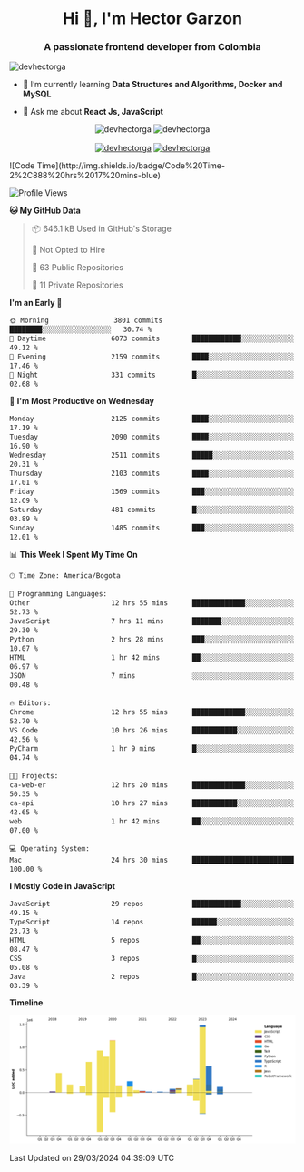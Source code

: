<h1 align="center">Hi 👋, I'm Hector Garzon</h1>
<h3 align="center">A passionate frontend developer from Colombia</h3>

<p align="left"> <img src="https://komarev.com/ghpvc/?username=devhectorga" alt="devhectorga" /> </p>

- 🌱 I’m currently learning **Data Structures and Algorithms, Docker and MySQL**

- 💬 Ask me about **React Js, JavaScript**

<p align="center"> <img src="https://github-readme-stats.vercel.app/api?username=devhectorga&count_private=true&show_icons=true" alt="devhectorga" /> <img src="https://github-readme-stats.vercel.app/api/top-langs/?username=devhectorga&layout=compact" alt="devhectorga" /></p>

<p align="center">
<a href="https://twitter.com/devhectorga" target="blank"><img align="center" src="https://cdn.jsdelivr.net/npm/simple-icons@3.0.1/icons/twitter.svg" alt="devhectorga" height="20" width="20" /></a>
<a href="https://linkedin.com/in/devhectorga" target="blank"><img align="center" src="https://cdn.jsdelivr.net/npm/simple-icons@3.0.1/icons/linkedin.svg" alt="devhectorga" height="20" width="20" /></a>
</p>
<!--START_SECTION:waka-->
![Code Time](http://img.shields.io/badge/Code%20Time-2%2C888%20hrs%2017%20mins-blue)

![Profile Views](http://img.shields.io/badge/Profile%20Views-0-blue)

**🐱 My GitHub Data** 

> 📦 646.1 kB Used in GitHub's Storage 
 > 
> 🚫 Not Opted to Hire
 > 
> 📜 63 Public Repositories 
 > 
> 🔑 11 Private Repositories 
 > 
**I'm an Early 🐤** 

```text
🌞 Morning                3801 commits        ████████░░░░░░░░░░░░░░░░░   30.74 % 
🌆 Daytime                6073 commits        ████████████░░░░░░░░░░░░░   49.12 % 
🌃 Evening                2159 commits        ████░░░░░░░░░░░░░░░░░░░░░   17.46 % 
🌙 Night                  331 commits         █░░░░░░░░░░░░░░░░░░░░░░░░   02.68 % 
```
📅 **I'm Most Productive on Wednesday** 

```text
Monday                   2125 commits        ████░░░░░░░░░░░░░░░░░░░░░   17.19 % 
Tuesday                  2090 commits        ████░░░░░░░░░░░░░░░░░░░░░   16.90 % 
Wednesday                2511 commits        █████░░░░░░░░░░░░░░░░░░░░   20.31 % 
Thursday                 2103 commits        ████░░░░░░░░░░░░░░░░░░░░░   17.01 % 
Friday                   1569 commits        ███░░░░░░░░░░░░░░░░░░░░░░   12.69 % 
Saturday                 481 commits         █░░░░░░░░░░░░░░░░░░░░░░░░   03.89 % 
Sunday                   1485 commits        ███░░░░░░░░░░░░░░░░░░░░░░   12.01 % 
```


📊 **This Week I Spent My Time On** 

```text
🕑︎ Time Zone: America/Bogota

💬 Programming Languages: 
Other                    12 hrs 55 mins      █████████████░░░░░░░░░░░░   52.73 % 
JavaScript               7 hrs 11 mins       ███████░░░░░░░░░░░░░░░░░░   29.30 % 
Python                   2 hrs 28 mins       ███░░░░░░░░░░░░░░░░░░░░░░   10.07 % 
HTML                     1 hr 42 mins        ██░░░░░░░░░░░░░░░░░░░░░░░   06.97 % 
JSON                     7 mins              ░░░░░░░░░░░░░░░░░░░░░░░░░   00.48 % 

🔥 Editors: 
Chrome                   12 hrs 55 mins      █████████████░░░░░░░░░░░░   52.70 % 
VS Code                  10 hrs 26 mins      ███████████░░░░░░░░░░░░░░   42.56 % 
PyCharm                  1 hr 9 mins         █░░░░░░░░░░░░░░░░░░░░░░░░   04.74 % 

🐱‍💻 Projects: 
ca-web-er                12 hrs 20 mins      █████████████░░░░░░░░░░░░   50.35 % 
ca-api                   10 hrs 27 mins      ███████████░░░░░░░░░░░░░░   42.65 % 
web                      1 hr 42 mins        ██░░░░░░░░░░░░░░░░░░░░░░░   07.00 % 

💻 Operating System: 
Mac                      24 hrs 30 mins      █████████████████████████   100.00 % 
```

**I Mostly Code in JavaScript** 

```text
JavaScript               29 repos            ████████████░░░░░░░░░░░░░   49.15 % 
TypeScript               14 repos            ██████░░░░░░░░░░░░░░░░░░░   23.73 % 
HTML                     5 repos             ██░░░░░░░░░░░░░░░░░░░░░░░   08.47 % 
CSS                      3 repos             █░░░░░░░░░░░░░░░░░░░░░░░░   05.08 % 
Java                     2 repos             █░░░░░░░░░░░░░░░░░░░░░░░░   03.39 % 
```



**Timeline**

![Lines of Code chart](https://raw.githubusercontent.com/devHectorGa/devHectorGa/master/assets/bar_graph.png)


 Last Updated on 29/03/2024 04:39:09 UTC
<!--END_SECTION:waka-->
